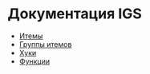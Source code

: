 # Документация IGS

* [Итемы](ITEMS.md)
* [Группы итемов](GROUPS.md)
* [Хуки](HOOKS.md)
* [Функции](FUNCTIONS.md)
